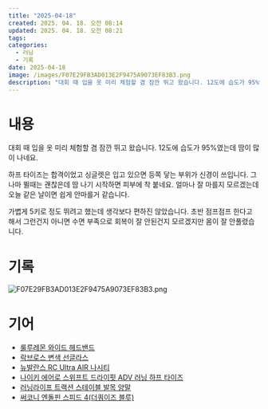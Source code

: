 ```yaml
---
title: "2025-04-18"
created: 2025. 04. 18. 오전 08:14
updated: 2025. 04. 18. 오전 08:21
tags:
categories:
  - 러닝
  - 기록
date: 2025-04-18
image: /images/F07E29FB3AD013E2F9475A9073EF83B3.png
description: "대회 때 입을 옷 미리 체험할 겸 잠깐 뛰고 왔습니다. 12도에 습도가 95%였는데 땀이 많이 나네요. 하프 타이즈는 합격이었고 싱글렛은 입고 있으면 등쪽 닿는 부위가 신경이 쓰입니다. 그나마 뛸때는 괜찮은데 땀 나기 시작하면 피부에 착 붙네요. 얼마나 잘 마를지 모르겠는데 오늘 같은 "
---
```


# 내용

대회 때 입을 옷 미리 체험할 겸 잠깐 뛰고 왔습니다. 12도에 습도가 95%였는데 땀이 많이 나네요.

하프 타이즈는 합격이었고 싱글렛은 입고 있으면 등쪽 닿는 부위가 신경이 쓰입니다. 그나마 뛸때는 괜찮은데 땀 나기 시작하면 피부에 착 붙네요. 얼마나 잘 마를지 모르겠는데 오늘 같은 날이면 쉽게 안마를거 같습니다.

가볍게 5키로 정도 뛰려고 했는데 생각보다 편하진 않았습니다. 초반 점프점프 한다고 해서 그런건지 아니면 수면 부족으로 회복이 잘 안된건지 모르겠지만 몸이 잘 안풀렸습니다.

# 기록

![F07E29FB3AD013E2F9475A9073EF83B3.png](/images/F07E29FB3AD013E2F9475A9073EF83B3.png)

# 기어

- [룰루레몬 와이드 헤드밴드](/posts/룰루레몬-와이드-헤드밴드)
- [락브로스 변색 선글라스](/posts/락브로스-변색-선글라스)
- [뉴발란스 RC Ultra AIR 나시티](/posts/뉴발란스-rc-ultra-air-나시티)
- [나이키 에어로 스위프트 드라이핏 ADV 러닝 하프 타이즈](/posts/나이키-에어로-스위프트-드라이핏-adv-러닝-하프-타이즈)
- [러닝라이프 트랙션 스테이블 발목 양말](/posts/러닝라이프-트랙션-스테이블-발목-양말)
- [써코니 엔돌핀 스피드 4(더쿼이즈 블루)](/posts/써코니-엔돌핀-스피드-4(더쿼이즈-블루))
